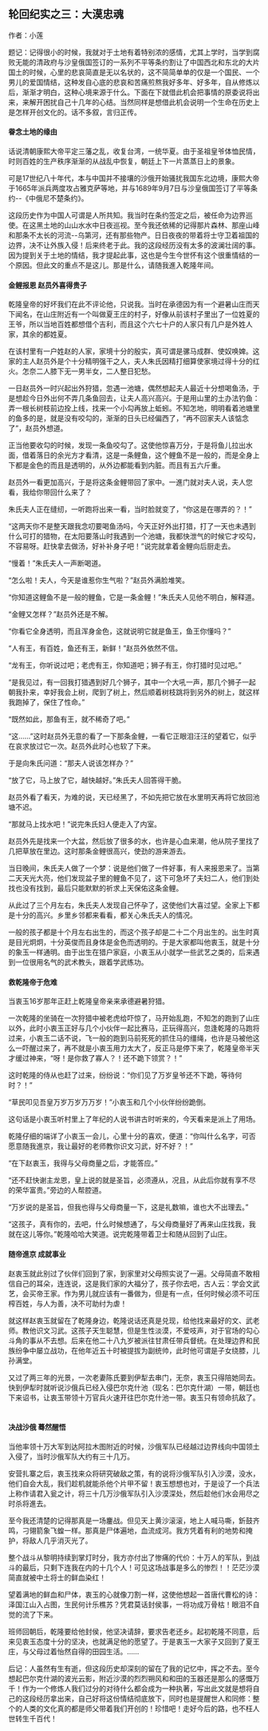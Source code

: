 ## 轮回纪实之三：大漠忠魂

作者：小莲  　　

题记：记得很小的时候，我就对于土地有着特别浓的感情，尤其上学时，当学到腐败无能的清政府与沙皇俄国签订的一系列不平等条约割让了中国西北和东北的大片国土的时候，心里的悲哀简直是无以名状的，这不简简单单的仅是一个国民、一个男儿的爱国情结，这种发自心底的悲哀和苦痛煎熬我好多年、好多年，自从修炼以后，渐渐才明白，这种心境来源于什么。下面在下就借此机会把事情的原委说将出来，来解开困扰自己十几年的心结。当然同样是想借此机会说明一个生命在历史上是怎样开创文化的。话不多叙，言归正传。  　　

#### 眷念土地的缘由  　　

话说清朝康熙大帝平定三藩之乱，收复台湾，一统华夏。由于圣祖皇爷体恤民情，时则百姓的生产秩序渐渐的从战乱中恢复，朝廷上下一片蒸蒸日上的景象。

可是17世纪八十年代，本与中国并不接壤的沙俄开始骚扰我国东北边境，康熙大帝于1665年派兵两度攻占雅克萨等地，并与1689年9月7日与沙皇俄国签订了平等条约--《中俄尼不楚条约》。

这段历史作为中国人可谓是人所共知。我当时在条约签定之后，被任命为边界巡使。在这黑土地的山山水水中日夜巡视。至今我还依稀的记得那片森林、那座山峰和那条不太长的河流--乌第河，还有那些物产。日日夜夜的带着将士守卫着祖国的边界，决不让外族入侵！后来终老于此。我的这段经历没有太多的波澜壮阔的事。因为提到关于土地的情结，我才提起此事，这也是今生今世怀有这个很重情结的一个原因。但此文的重点不是这儿。那是什么，请随我進入乾隆年间。  

#### 金鲤报恩  赵员外喜得贵子  　　

乾隆皇帝的好坏我们在此不评论他，只说我。当时在承德因为有一个避暑山庄而天下闻名，在山庄附近有一个叫做夏王庄的村子，好像从前该村子里出了一位姓夏的王爷，所以当地百姓都想借个吉利，而且这个六七十户的人家只有几户是外姓人家，其余的都姓夏。

在该村里有一户姓赵的人家，家境十分的殷实，真可谓是骡马成群、使奴唤婢。这家的主人赵员外是个十分精明强干之人，夫人朱氏因精打细算使家境过得十分的红火。怎奈二人膝下无一男半女，二人整日犯愁。

一日赵员外一时兴起出外狩猎，忽遇一池塘，偶然想起夫人最近十分想喝鱼汤，于是想趁今日外出何不弄几条鱼回去，让夫人高兴高兴。于是用山里的土办法钓鱼：弄一根长树枝前边拴上线，找来一个小勾再放上蚯蚓。不知怎地，明明看着池塘里的鱼多的是，就是没有咬勾的，渐渐的日头已经偏西了，“再不回家夫人该惦念了”，赵员外想道。

正当他要收勾的时候，发现一条鱼咬勾了。这使他惊喜万分，于是将鱼儿拉出水面，借着落日的余光方才看清，这是一条鲤鱼，这个鲤鱼不是一般的，而是全身上下都是金色的而且是透明的，从外边都能看到内脏。而且有五六斤重。

赵员外一看更加高兴，于是将这条金鲤带回了家中。一進门就对夫人说，夫人您看，我给你带回什么来了？

朱氏夫人正在缝纫，一听跑将出来一看，当时脸就变了，“你这是在哪弄的？！”

“这两天你不是整天跟我念叨要喝鱼汤吗，今天正好外出打猎，打了一天也未遇到什么可打的猎物，在太阳要落山时我遇到一个池塘，我都快泄气的时候它才咬勾，不容易呀。赶快拿去做汤，好补补身子吧！”说完就拿着金鲤向后厨走去。

“慢着！”朱氏夫人一声断喝道。

“怎么啦！夫人，今天是谁惹你生气啦？”赵员外满脸堆笑。

“你知道这鲤鱼不是一般的鲤鱼，它是一条金鲤！”朱氏夫人见他不明白，解释道。

“金鲤又怎样？”赵员外还是不解。

“你看它全身透明，而且浑身金色，这就说明它就是鱼王，鱼王你懂吗？”

“人有王，有百姓，鱼还有王，新鲜！”赵员外依然不信。

“龙有王，你听说过吧；老虎有王，你知道吧；狮子有王，你打猎时见过吧。”

“是我见过，有一回我打猎遇到好几个狮子，其中一个大吼一声，那几个狮子一起朝我扑来，幸好我会上树，爬到了树上，然后顺着树枝跳将到另外的树上，就这样我跑掉了，保住了性命。”

“既然如此，那鱼有王，就不稀奇了吧。”

“这……”这时赵员外无意的看了一下那条金鲤，一看它正眼泪汪汪的望着它，似乎在哀求放过它一次。赵员外此时心也软了下来。

于是向朱氏问道：“那夫人说该怎样办？”

“放了它，马上放了它，越快越好。”朱氏夫人回答得干脆。

赵员外看了看天，为难的说，天已经黑了，不如先把它放在水里明天再将它放回池塘不迟。

“那就马上找水吧！”说完朱氏妇人便走入了内室。

赵员外先是找来一个大盆，然后放了很多的水，也许是心血来潮，他从院子里找了几把草放在里边。这时那条金鲤很高兴，使劲的游来游去。  　　

当日晚间，朱氏夫人做了一个梦：说是他们做了一件好事，有人来报恩来了。当第二天天光大亮，他们发现盆子里的鲤鱼不见了，这下可急坏了夫妇二人，他们到处找也没有找到，最后只能默默的祈求上天保佑这条金鲤。

从此过了三个月左右，朱氏夫人发现自己怀孕了，这使他们大喜过望。全家上下都是十分的高兴。乡里乡邻都来看看，都关心朱氏夫人的情况。

一般的孩子都是十个月左右出生的，而这个孩子却是二十二个月出生的。出生时真是目光炯炯，十分英俊而且身体是金色而透明的。于是大家都叫他衷玉，就是十分的象玉一样通明。由于出生在猎户家庭，小衷玉从小就学一些武艺之类的，后来遇到一位很用名气的武术教头，跟着学武练功。  　　

#### 救乾隆帝于危难  　　

当衷玉16岁那年正赶上乾隆皇帝亲来承德避暑狩猎。

一次乾隆的坐骑在一次狩猎中被老虎给吓惊了，马开始乱跑，不知怎的跑到了山庄以外，此时小衷玉正好与几个小伙伴一起比赛马，正玩得高兴，忽逢乾隆的马跑将过来，小衷玉二话不说，飞一般的跑到马前死死的抓住马的缰绳，也许是马被他这么一吓醒过来了，再不就是小衷玉用力太大了，反正马是停下来了，乾隆皇帝半天才缓过神来，“呀！是你救了寡人？！还不跪下领赏？！”

这时乾隆的侍从也赶了过来，纷纷说：“你们见了万岁皇爷还不下跪，等待何时？！”

“草民叩见吾皇万岁万岁万万岁！”小衷玉和几个小伙伴纷纷跪倒。

这句话是小衷玉听村里上了年纪的人说书讲古时听来的，今天看来是派上了用场。

乾隆仔细的端详了小衷玉一会儿，心里十分的喜欢，便道：“你叫什么名字，可否愿意随我進京，我让最好的老师教你识文习武，好不好？！”

“在下赵衷玉，我得与父母商量之后，才能答应。”

“还不赶快谢主龙恩，皇上说的就是圣旨，必须遵从，况且，从此后你就有享不尽的荣华富贵。”旁边的人帮腔道。

“万岁说的是圣旨，但我也得与父母商量一下，这是礼数嘛，谁也大不出理去。”

“这孩子，真有你的，去吧，什么时候想通了，与父母商量好了再来山庄找我，我就在这儿等你。”乾隆哈哈大笑道。说完乾隆带着卫士和随从回到了山庄。  　　

#### 随帝進京  成就事业  　　

赵衷玉就此别过了伙伴们回到了家，到家里对父母照实说了一遍。父母简直不敢相信自己的耳朵，连连说，这是我们家的大福分了，孩子你去吧，古人云：学会文武艺，会买帝王家。作为男儿就应该有一番做为，但是有一点，任何时候必须不可压榨百姓，与人为善，决不可助纣为虐！

就这样赵衷玉就留在了乾隆身边，乾隆说话还真是兑现，给他找来最好的文、武老师。教他识文习武。这孩子天生聪慧，但是生性淡漠，不爱吱声，对于官场的勾心斗角的事从不去想。后来在他二十八九岁被派往甘肃任带兵督统。在处理边界和民族纷争中屡立战功，在他年近五十时被提拔为副统帅，此时他可谓是子女绕膝，儿孙满堂。  　

又过了两三年的光景，一次老妻陈氏要到伊犁去串门，无奈，衷玉只得陪她同去。快到伊犁时就听说沙俄兵已经入侵巴尔克什池（现名：巴尔克什湖）一带，朝廷也下来诏书，让衷玉带领十万官兵火速开往巴尔克什池一带。衷玉只有领命抗敌了。  　　

#### 决战沙俄  蓦然醒悟  　　

当他率领十万大军到达阿拉木图附近的时候，沙俄军队已经越过边界线向中国领土入侵了，当时沙俄军队大约有三十几万。

安营扎寨之后，衷玉找来众将研究破敌之策，有的说将沙俄军队引入沙漠，没水，他们自会大乱，我们趁机就能杀他个片甲不留！衷玉想想也对，于是设了一个兵法上称作请君入瓮之计，将三十几万沙俄军队引入沙漠深处，然后趁他们水会用尽之时杀将進去。

至今我还清楚的记得那真是一场鏖战。但见天上黄沙滚滚，地上人喊马嘶，釿鼓齐鸣，刁翎箭象飞蝗一样。那真是尸体遍地，血流成河。我方凭着有利的地势和掩护，将敌人几乎消灭光了。  　　

整个战斗从黎明持续到掌灯时分，我方亦付出了惨痛的代价：十万人的军队，到战斗的最后，只剩下连我在内的十几个人！可见这场战事是多么的惨烈！！茫茫沙漠简直就被中土将士的鲜血染红！

望着满地的鲜血和尸体，衷玉的心就像刀割一样，这使他想起一首唐代曹松的诗：泽国江山入占图，生民何计乐樵苏？凭君莫话封侯事，一将功成万骨枯！眼泪不自觉的流了下来。  　　

班师回朝后，乾隆要给他封侯，他坚决请辞，要求告老还乡。起初乾隆不同意，后来见衷玉态度十分的坚决，也就满足他的愿望了。于是衷玉一大家子又回到了夏王庄，与父母过着怡然自得的田园生活。……  　　

后记：人虽然有生有逝，但这段历史却深刻的留在了我的记忆中，挥之不去。至今想起巴尔克什湖的波光云影，附近沙漠的烈烈朔风和和田的玉器还是那么的感慨万千！作为一个修炼人我们过分的对待什么都会成为一种执著，写出此文就是想将自己的这段经历拿出来，自己好将这份情结彻底放下，同时也是提醒世人和同修：整个的人类的文化真的都是师父带着我们开创的！珍惜吧！走好今后的路，也不枉人世转生千百代！ 
